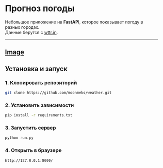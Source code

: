 # Прогноз погоды

Небольшое приложение на **FastAPI**, которое показывает погоду в разных городах.  
Данные берутся с [wttr.in](https://wttr.in).

---
[Image](https://github.com/moonmeks/weather/blob/main/image_weather.png)
---

## Установка и запуск

### 1. Клонировать репозиторий
```bash
git clone https://github.com/moonmeks/weather.git
```
### 2. Установить зависимости
```bash
pip install -r requirements.txt
```
### 3. Запустить сервер
```bash
python run.py
```
### 4. Открыть в браузере
```bash
http://127.0.0.1:8000/
```
